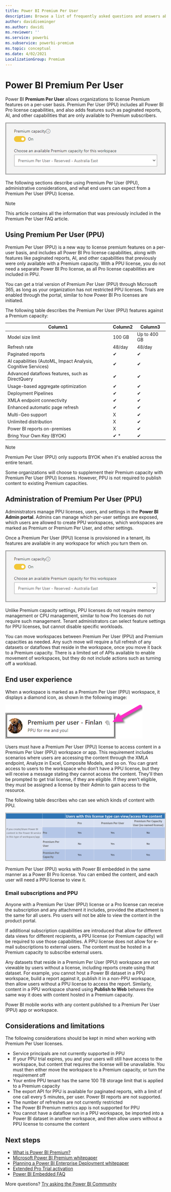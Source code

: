 ```yaml
---
title: Power BI Premium Per User
description: Browse a list of frequently asked questions and answers about the Power BI Premium Per User offering.
author: davidiseminger
ms.author: davidi
ms.reviewer: ''
ms.service: powerbi
ms.subservice: powerbi-premium
ms.topic: conceptual
ms.date: 4/02/2021
LocalizationGroup: Premium
---
```

# Power BI Premium Per User

Power BI **Premium Per User** allows organizations to license Premium features on a per-user basis. Premium Per User (PPU) includes all Power BI Pro license capabilities, and also adds features such as paginated reports, AI, and other capabilities that are only available to Premium subscribers. 

![Enabling premium per user](media/service-premium-per-user-faq/premium-per-user-faq-01a.png)

The following sections describe using Premium Per User (PPU), administrative considerations, and what end users can expect from a Premium Per User (PPU) license.

> [!NOTE]
> This article contains all the information that was previously included in the Premium Per User FAQ article.

## Using Premium Per User (PPU)

Premium Per User (PPU) is a new way to license premium features on a per-user basis, and includes all Power BI Pro license capabilities, along with features like paginated reports, AI, and other capabilities that previously were only available with a Premium capacity. With a PPU license, you do not need a separate Power BI Pro license, as all Pro license capabilities are included in PPU. 

You can get a trial version of Premium Per User (PPU) through Microsoft 365, as long as your organization has not restricted PPU licenses. Trials are enabled through the portal, similar to how Power BI Pro licenses are initiated.

The following table describes the Premium Per User (PPU) features against a Premium capacity:


|Column1  |Column2  |Column3  |
|---------|---------|---------|
|Model size limit     | 100 GB        | Up to 400 GB        |
|Refresh rate     | 48/day        | 48/day        |
|Paginated reports     | ✔        | ✔        |
|AI capabilities (AutoML, Impact Analysis, Cognitive Services)     | ✔        | ✔        |
|Advanced dataflows features, such as DirectQuery     | ✔        | ✔        |
|Usage-based aggregate optimization     | ✔        | ✔        |
|Deployment Pipelines     | ✔        | ✔        |
|XMLA endpoint connectivity     | ✔        | ✔        |
|Enhanced automatic page refresh     | ✔        | ✔        |
|Multi-Geo support     | X        | ✔        |
|Unlimited distribution     | X        | ✔        |
|Power BI reports on-premises     | X        | ✔        |
|Bring Your Own Key (BYOK)     | ✔ *       | ✔        |

> [!NOTE]
> Premium Per User (PPU) only supports BYOK when it's enabled across the entire tenant.

Some organizations will choose to supplement their Premium capacity with Premium Per User (PPU) licenses. However, PPU is not required to publish content to existing Premium capacities.


## Administration of Premium Per User (PPU)

Administrators manage PPU licenses, users, and settings in the **Power BI Admin portal**. Admins can manage which per-user settings are exposed, which users are allowed to create PPU workspaces, which workspaces are marked as Premium or Premium Per User, and other settings. 

Once a Premium Per User (PPU) license is provisioned in a tenant, its features are available in any workspace for which you turn them on.

![Enabling premium per user](media/service-premium-per-user-faq/premium-per-user-faq-01a.png)

Unlike Premium capacity settings, PPU licenses do not require memory management or CPU management, similar to how Pro licenses do not require such management. Tenant administrators can select feature settings for PPU licenses, but cannot disable specific workloads. 

You can move workspaces between Premium Per User (PPU) and Premium capacities as needed. Any such move will require a full refresh of any datasets or dataflows that reside in the workspace, once you move it back to a Premium capacity. There is a limited set of APIs available to enable movement of workspaces, but they do not include actions such as turning off a workload.


## End user experience

When a workspace is marked as a Premium Per User (PPU) workspace, it displays a diamond icon, as shown in the following image:

![Premium per user icon](media/service-premium-per-user-faq/premium-per-user-faq-03.png)    

Users must have a Premium Per User (PPU) license to access content in a Premium Per User (PPU) workspace or app. This requirement includes scenarios where users are accessing the content through the XMLA endpoint, Analyze in Excel, Composite Models, and so on. You can grant access to users to the workspace who don’t have a PPU license, but they will receive a message stating they cannot access the content. They'll then be prompted to get trial license, if they are eligible. If they aren’t eligible, they must be assigned a license by their Admin to gain access to the resource.

The following table describes who can see which kinds of content with PPU.

![Chart of which users can see content based on license types](media/service-premium-per-user-faq/premium-per-user-faq-04.png)   

Premium Per User (PPU) works with Power BI embedded in the same manner as a Power BI Pro license. You can embed the content, and each user will need a PPU license to view it.

### Email subscriptions and PPU

 Anyone with a Premium Per User (PPU) license or a Pro license can receive the subscription and any attachment it includes, provided the attachment is the same for all users. Pro users will not be able to view the content in the product portal. 

If additional subscription capabilities are introduced that allow for different data views for different recipients, a PPU license (or Premium capacity) will be required to use those capabilities. A PPU license does not allow for e-mail subscriptions to external users. The content must be hosted in a Premium capacity to subscribe external users.  

Any datasets that reside in a Premium Per User (PPU) workspace are not viewable by users without a license, including reports create using that dataset. For example, you cannot host a Power BI dataset in a PPU workspace, build a report against it, publish it in a non-PPU workspace, then allow users without a PPU license to access the report. Similarly, content in a PPU workspace shared using **Publish to Web** behaves the same way it does with content hosted in a Premium capacity.

Power BI mobile works with any content published to a Premium Per User (PPU) app or workspace.

## Considerations and limitations

The following considerations should be kept in mind when working with Premium Per User licenses.

* Service principals are not currently supported in PPU
* If your PPU trial expires, you and your users will still have access to the workspace, but content that requires the license will be unavailable. You must then either move the workspace to a Premium capacity, or turn the requirement off
* Your entire PPU tenant has the same 100 TB storage limit that is applied to a Premium capacity
* The export API for PPU is available for paginated reports, with a limit of one call every 5 minutes, per user. Power BI reports are not supported.
* The number of refreshes are not currently restricted
* The Power BI Premium metrics app is not supported for PPU
* You cannot have a dataflow run in a PPU workspace, be imported into a Power BI dataset in another workspace, and then allow users without a PPU license to consume the content



## Next steps

* [What is Power BI Premium?](service-premium-what-is.md)
* [Microsoft Power BI Premium whitepaper](https://aka.ms/pbipremiumwhitepaper)
* [Planning a Power BI Enterprise Deployment whitepaper](https://aka.ms/pbienterprisedeploy)
* [Extended Pro Trial activation](../fundamentals/service-self-service-signup-for-power-bi.md)
* [Power BI Embedded FAQ](../developer/embedded/embedded-faq.yml)

More questions? [Try asking the Power BI Community](https://community.powerbi.com/)
